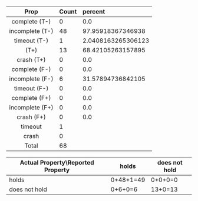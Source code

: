 
| Prop | Count | percent |
|:----:|:------|:--|
|complete   (T-)|0| 0.0 |
|incomplete (T-)|48|97.95918367346938 |
|timeout    (T-)|1|2.0408163265306123 |
|           (T+)|13|68.42105263157895 |
|crash      (T+)|0|0.0 |
|complete   (F-)|0|0.0 |
|incomplete (F-)|6|31.57894736842105 |
|timeout    (F-)|0|0.0 |
|complete   (F+)|0|0.0 |
|incomplete (F+)|0|0.0 |
|crash      (F+)|0|0.0 |
|timeout        |1|
|crash          |0|
|Total          |68|

| Actual Property\Reported Property | holds | does not hold |
|------------------------------------|-------|---------------|
| holds | 0+48+1=49 | 0+0+0=0 |
| does not hold | 0+6+0=6 | 13+0=13 |

